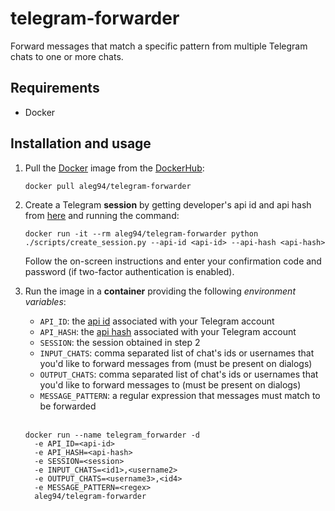 # telegram-forwarder
Forward messages that match a specific pattern from multiple Telegram chats to one or more chats.

## Requirements
- Docker

## Installation and usage

1. Pull the [Docker](https://www.docker.com) image from the [DockerHub](https://hub.docker.com/r/aleg94/telegram-forwarder):

    ```
    docker pull aleg94/telegram-forwarder
    ```

2. Create a Telegram **session** by getting developer's api id and api hash from [here](https://core.telegram.org/api/obtaining_api_id) and running the command:

    ```
    docker run -it --rm aleg94/telegram-forwarder python ./scripts/create_session.py --api-id <api-id> --api-hash <api-hash>
    ```

    Follow the on-screen instructions and enter your confirmation code and password (if two-factor authentication is enabled).


3. Run the image in a **container** providing the following *environment variables*:

    * `API_ID`: the [api id](https://core.telegram.org/api/obtaining_api_id) associated with your Telegram account
    * `API_HASH`: the [api hash](https://core.telegram.org/api/obtaining_api_id) associated with your Telegram account
    * `SESSION`: the session obtained in step 2
    * `INPUT_CHATS`: comma separated list of chat's ids or usernames that you'd like to forward messages from (must be present on dialogs)
    * `OUTPUT_CHATS`: comma separated list of chat's ids or usernames that you'd like to forward messages to (must be present on dialogs)
    * `MESSAGE_PATTERN`: a regular expression that messages must match to be forwarded

    <br>

    ```
    docker run --name telegram_forwarder -d
      -e API_ID=<api-id>
      -e API_HASH=<api-hash>
      -e SESSION=<session>
      -e INPUT_CHATS=<id1>,<username2>
      -e OUTPUT_CHATS=<username3>,<id4>
      -e MESSAGE_PATTERN=<regex>
      aleg94/telegram-forwarder
    ```
